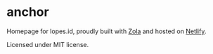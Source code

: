# anchor

Homepage for lopes.id, proudly built with [Zola](https://www.getzola.org/) and hosted on [Netlify](https://www.netlify.com/).

Licensed under MIT license.

